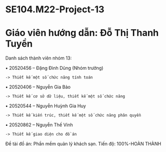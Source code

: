 # SE104.M22-Project-13
# Giáo viên hướng dẫn: Đỗ Thị Thanh Tuyền
Danh sách thành viên nhóm 13:
  
  •	20520456 – Đặng Đình Dũng (Nhóm trưởng)
  
    -> Thiết kế một số chức năng tính toán  
    
  •	20520406 – Nguyễn Gia Bảo
  
    -> Thiết kế cơ sở dữ liệu, thiết kế một số chức năng  
    
  •	20520544 – Nguyễn Huỳnh Gia Huy
  
    -> Thiết kế kiến trúc, thiết kế một số chức năng phân quyền 
    
  •	20520862 – Nguyễn Thế Vinh
  			
    -> Thiết kế giao diện cho đồ án

Đề tài đồ án: Phần mềm quản lý khách sạn.
Tiến độ: 100%-HOÀN THÀNH
